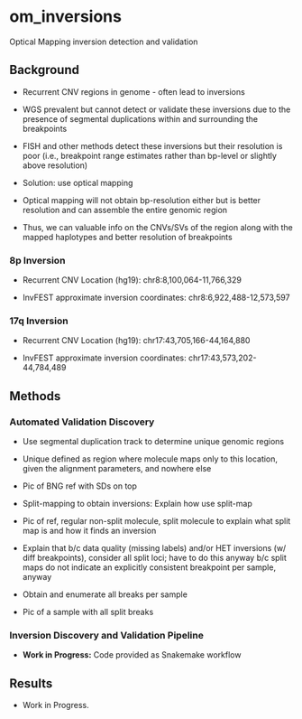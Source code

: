 # om_inversions
Optical Mapping inversion detection and validation

## Background

* Recurrent CNV regions in genome - often lead to inversions

* WGS prevalent but cannot detect or validate these inversions due to the presence of segmental duplications within and surrounding the breakpoints

* FISH and other methods detect these inversions but their resolution is poor (i.e., breakpoint range estimates rather than bp-level or slightly above resolution)

* Solution: use optical mapping

* Optical mapping will not obtain bp-resolution either but is better resolution and can assemble the entire genomic region

* Thus, we can valuable info on the CNVs/SVs of the region along with the mapped haplotypes and better resolution of breakpoints

### 8p Inversion

* Recurrent CNV Location (hg19): chr8:8,100,064-11,766,329

* InvFEST approximate inversion coordinates: chr8:6,922,488-12,573,597

### 17q Inversion

* Recurrent CNV Location (hg19): chr17:43,705,166-44,164,880

* InvFEST approximate inversion coordinates: chr17:43,573,202-44,784,489

## Methods

### Automated Validation Discovery

* Use segmental duplication track to determine unique genomic regions

* Unique defined as region where molecule maps only to this location, given the alignment parameters, and nowhere else

* Pic of BNG ref with SDs on top

* Split-mapping to obtain inversions: Explain how use split-map

* Pic of ref, regular non-split molecule, split molecule to explain what split map is and how it finds an inversion

* Explain that b/c data quality (missing labels) and/or HET inversions (w/ diff breakpoints), consider all split loci; have to do this anyway b/c split maps do not indicate an explicitly consistent breakpoint per sample, anyway

* Obtain and enumerate all breaks per sample

* Pic of a sample with all split breaks

### Inversion Discovery and Validation Pipeline

* __Work in Progress:__ Code provided as Snakemake workflow 

## Results

* Work in Progress.
